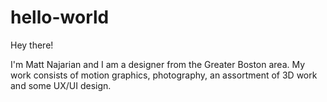 # hello-world

Hey there!

I'm Matt Najarian and I am a designer from the Greater Boston area. 
My work consists of motion graphics, photography, an assortment of 3D work and some UX/UI design.
